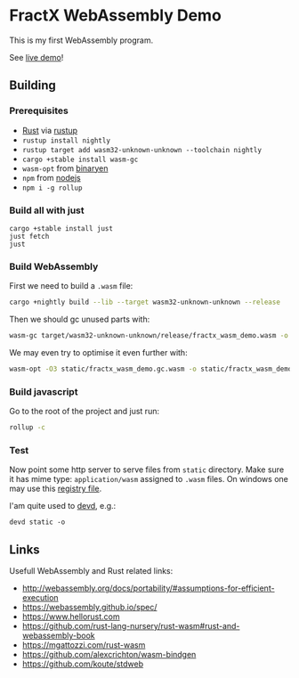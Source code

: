 FractX WebAssembly Demo
=======================

This is my first WebAssembly program.

See [live demo](https://royaltm.github.io/rust-fractx-wasm-demo/)!

Building
--------

### Prerequisites

- [Rust](https://www.rust-lang.org/) via [rustup](https://www.rustup.rs)
- `rustup install nightly`
- `rustup target add wasm32-unknown-unknown --toolchain nightly`
- `cargo +stable install wasm-gc`
- `wasm-opt` from [binaryen](https://github.com/WebAssembly/binaryen#building)
- `npm` from [nodejs](https://nodejs.org/)
- `npm i -g rollup`


### Build all with just

```
cargo +stable install just
just fetch
just
```

### Build WebAssembly

First we need to build a `.wasm` file:

```sh
cargo +nightly build --lib --target wasm32-unknown-unknown --release
```

Then we should gc unused parts with:

```sh
wasm-gc target/wasm32-unknown-unknown/release/fractx_wasm_demo.wasm -o static/fractx_wasm_demo.gc.wasm
```

We may even try to optimise it even further with:

```sh
wasm-opt -O3 static/fractx_wasm_demo.gc.wasm -o static/fractx_wasm_demo.gc.opt.wasm
```

### Build javascript

Go to the root of the project and just run:

```sh
rollup -c
```

### Test

Now point some http server to serve files from `static` directory.
Make sure it has mime type: `application/wasm` assigned to `.wasm` files.
On windows one may use this [registry file](resources/wasm.mime-type.reg).

I'am quite used to [devd](https://github.com/cortesi/devd/releases), e.g.:

```
devd static -o
```


Links
-----

Usefull WebAssembly and Rust related links:

- http://webassembly.org/docs/portability/#assumptions-for-efficient-execution
- https://webassembly.github.io/spec/
- https://www.hellorust.com
- https://github.com/rust-lang-nursery/rust-wasm#rust-and-webassembly-book
- https://mgattozzi.com/rust-wasm
- https://github.com/alexcrichton/wasm-bindgen
- https://github.com/koute/stdweb
